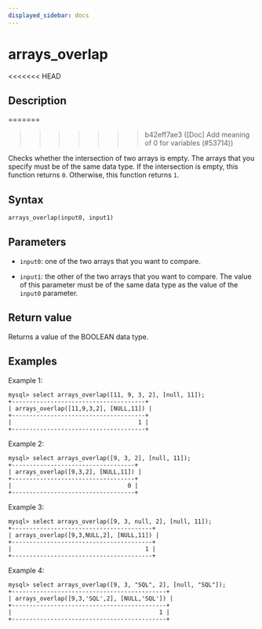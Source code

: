 ```yaml
---
displayed_sidebar: docs
---
```


# arrays_overlap

<<<<<<< HEAD
## Description
=======

>>>>>>> b42eff7ae3 ([Doc] Add meaning of 0 for variables (#53714))

Checks whether the intersection of two arrays is empty. The arrays that you specify must be of the same data type. If the intersection is empty, this function returns `0`. Otherwise, this function returns `1`.

## Syntax

```Haskell
arrays_overlap(input0, input1)
```

## Parameters

- `input0`: one of the two arrays that you want to compare.

- `input1`: the other of the two arrays that you want to compare. The value of this parameter must be of the same data type as the value of the `input0` parameter.

## Return value

Returns a value of the BOOLEAN data type.

## Examples

Example 1:

```Plain
mysql> select arrays_overlap([11, 9, 3, 2], [null, 11]);
+--------------------------------------+
| arrays_overlap([11,9,3,2], [NULL,11]) |
+--------------------------------------+
|                                    1 |
+--------------------------------------+
```

Example 2:

```Plain
mysql> select arrays_overlap([9, 3, 2], [null, 11]);
+-----------------------------------+
| arrays_overlap([9,3,2], [NULL,11]) |
+-----------------------------------+
|                                 0 |
+-----------------------------------+
```

Example 3:

```Plain
mysql> select arrays_overlap([9, 3, null, 2], [null, 11]);
+----------------------------------------+
| arrays_overlap([9,3,NULL,2], [NULL,11]) |
+----------------------------------------+
|                                      1 |
+----------------------------------------+
```

Example 4:

```Plain
mysql> select arrays_overlap([9, 3, "SQL", 2], [null, "SQL"]);
+--------------------------------------------+
| arrays_overlap([9,3,'SQL',2], [NULL,'SQL']) |
+--------------------------------------------+
|                                          1 |
+--------------------------------------------+
```
